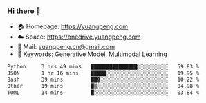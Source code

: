 ### Hi there 👋

- 🏠 Homepage: https://yuangpeng.com
- ☁️ Space: https://onedrive.yuangpeng.com
- 📧 Mail: yuangpeng.cn@gmail.com
- 🌅 Keywords: Generative Model, Multimodal Learning

<!--
**yuangpeng/yuangpeng** is a ✨ _special_ ✨ repository because its `README.md` (this file) appears on your GitHub profile.

Here are some ideas to get you started:

- 🔭 I’m currently working on ...
- 🌱 I’m currently learning ...
- 👯 I’m looking to collaborate on ...
- 🤔 I’m looking for help with ...
- 💬 Ask me about ...
- 📫 How to reach me: ...
- 😄 Pronouns: ...
- ⚡ Fun fact: ...
-->

<!--START_SECTION:waka-->

```txt
Python     3 hrs 49 mins   ███████████████░░░░░░░░░░   59.83 %
JSON       1 hr 16 mins    █████░░░░░░░░░░░░░░░░░░░░   19.95 %
Bash       39 mins         ██▓░░░░░░░░░░░░░░░░░░░░░░   10.22 %
Other      19 mins         █▒░░░░░░░░░░░░░░░░░░░░░░░   04.98 %
TOML       14 mins         █░░░░░░░░░░░░░░░░░░░░░░░░   03.84 %
```

<!--END_SECTION:waka-->
